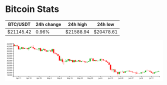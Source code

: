 # Bitcoin Stats

BTC/USDT|24h change|24h high|24h low|
|---|---|---|---|
|$21145.42|0.96%|$21588.94|$20478.61|

<img src="./chart.svg">
